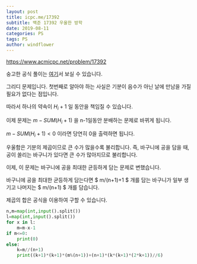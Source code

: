 ```yaml
---
layout: post
title: icpc.me/17392
subtitle: 백준 17392 우울한 방학
date: 2019-08-11
categories: PS
tags: PS
author: windflower
---
```


<https://www.acmicpc.net/problem/17392>

숭고한 공식 풀이는 [여기](https://drive.google.com/file/d/1XwcQgX81fR_2ULyzXoY1DZ1Y9EsXyu-_/view)서 보실 수 있습니다.

그리디 문제입니다. 첫번째로 알아야 하는 사실은 기분이 음수가 아닌 날에 만남을 가질 필요가 없다는 점입니다.

따라서 하나의 약속이 $H_i+1$ 일 동안을 책임질 수 있습니다.

이제 문제는 $m-SUM(H_i+1)$ 을 n-1일동안 분배하는 문제로 바뀌게 됩니다.

$m-SUM(H_i+1)<0$ 이라면 당연히 0을 출력하면 됩니다.

우울함은 기분의 제곱이므로 큰 수가 많을수록 불리합니다. 즉, 바구니에 공을 담을 때, 공이 쏠리는 바구니가 있다면 큰 수가 많아지므로 불리합니다.

이제, 이 문제는 바구니에 공을 최대한 균등하게 담는 문제로 변했습니다.

바구니에 공을 최대한 균등하게 담는다면 $ m/(n+1)+1 $ 개를 담는 바구니가 일부 생기고 나머지는 $ m/(n+1) $ 개를 담습니다.

제곱의 합은 공식을 이용하여 구할 수 있습니다.

```python
n,m=map(int,input().split())
l=map(int,input().split())
for x in l:
    m=m-x-1
if m<=0:
    print(0)
else:
    k=m//(n+1)
    print((k+1)*(k+1)*(m%(n+1))+(n+1)*(k*(k+1)*(2*k+1))//6)
```
